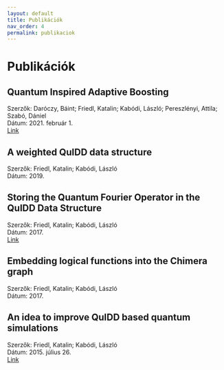 ```yaml
---
layout: default
title: Publikációk
nav_order: 4
permalink: publikaciok
---
```


# Publikációk

## Quantum Inspired Adaptive Boosting

Szerzők: Daróczy, Báint; Friedl, Katalin; Kabódi, László; Pereszlényi, Attila; Szabó, Dániel  
Dátum: 2021. február 1.  
[Link](https://arxiv.org/abs/2102.00949)

## A weighted QuIDD data structure

Szerzők: Friedl, Katalin; Kabódi, László  
Dátum: 2019.  

## Storing the Quantum Fourier Operator in the QuIDD Data Structure

Szerzők: Friedl, Katalin; Kabódi, László  
Dátum: 2017.  
[Link](https://doi.org/10.14232/actacyb.23.2.2017.5)

## Embedding logical functions into the Chimera graph

Szerzők: Friedl, Katalin; Kabódi, László  
Dátum: 2017.  

## An idea to improve QuIDD based quantum simulations

Szerzők: Friedl, Katalin; Kabódi, László  
Dátum: 2015. július 26.  
[Link](https://doi.org/10.3311/PPee.8214)


